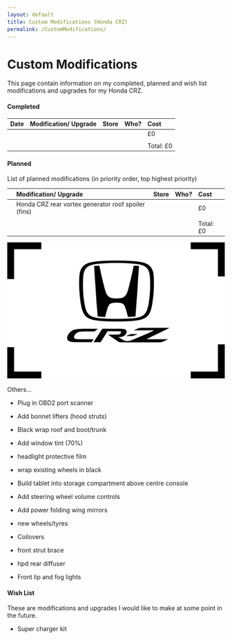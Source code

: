 ```yaml
---
layout: default
title: Custom Modifications (Honda CRZ)
permalink: /CustomModifications/
---
```


# Custom Modifications

This page contain information on my completed, planned and wish list modifications and upgrades for my Honda CRZ.


#### Completed

| Date | Modification/ Upgrade  | Store | Who? | Cost | 
|:-----|:------|:-----|:------|:-----|
|  |  |  |  | £0 | 
|  |  |  |  |    | 
|  |  |  |  | Total: £0 | 


#### Planned

List of planned modifications (in priority order, top highest priority)


|  | Modification/ Upgrade  | Store | Who? | Cost | 
|:-----|:------|:-----|:------|:-----|
|  | Honda CRZ rear vortex generator roof spoiler (fins) |  |  | £0 | 
|  |  |  |  |    | 
|  |  |  |  | Total: £0 | 

![Octocat](https://github.com/TechMechGarage/HondaCRZ/raw/master/img/logo.png)




Others...


* Plug in OBD2 port scanner

* Add bonnet lifters (hood struts)

* Black wrap roof and boot/trunk
* Add window tint (70%)
* headlight protective film

* wrap existing wheels in black

* Build tablet into storage compartment above centre console
* Add steering wheel volume controls
* Add power folding wing mirrors

* new wheels/tyres
* Coilovers
* front strut brace

* hpd rear diffuser 
* Front lip and fog lights


#### Wish List

These are modifications and upgrades I would like to make at some point in the future.

* Super charger kit


